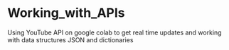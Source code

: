 # Working_with_APIs
Using YouTube API on google colab to get real time updates and working with data structures JSON and dictionaries
